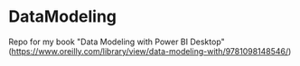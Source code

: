 # DataModeling
Repo for my book "Data Modeling with Power BI Desktop" (https://www.oreilly.com/library/view/data-modeling-with/9781098148546/)
